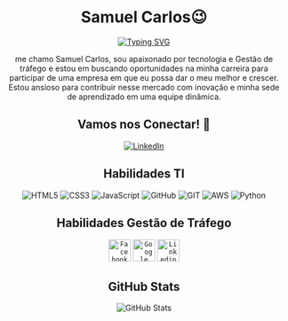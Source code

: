 
<div align="center">

# Samuel Carlos😉


[![Typing SVG](https://readme-typing-svg.herokuapp.com?font=Fira+Code&pause=1000&color=3AF729&center=true&random=false&width=435&lines=Front+End+;Amazon+Web+Services;Gest%C3%A3o+de+Tr%C3%A1fego)](https://git.io/typing-svg)

me chamo Samuel Carlos, sou apaixonado por tecnologia e Gestão de tráfego e estou em buscando oportunidades na minha carreira para participar de uma empresa em que eu possa dar o meu melhor e crescer. Estou ansioso para contribuir nesse mercado com inovação e minha sede de aprendizado em uma equipe dinâmica.

## Vamos nos Conectar! 🤝
[![LinkedIn](https://img.shields.io/badge/LinkedIn-0077B5?style=for-the-badge&logo=linkedin&logoColor=white)](https://www.linkedin.com/in/samuel-carlos-830117222/)

## Habilidades TI
![HTML5](https://img.shields.io/badge/HTML5-000?style=for-the-badge&logo=html5)
![CSS3](https://img.shields.io/badge/CSS3-000?style=for-the-badge&logo=css3&logoColor=264CE4)
![JavaScript](https://img.shields.io/badge/JavaScript-000?style=for-the-badge&logo=javascript)
![GitHub](https://img.shields.io/badge/GitHub-000?style=for-the-badge&logo=GitHub)
![GIT](https://img.shields.io/badge/Git-000?style=for-the-badge&logo=Git)
![AWS](https://img.shields.io/badge/aws-000?style=for-the-badge&logo=aws)
![Python](https://img.shields.io/badge/Python-000?style=for-the-badge&logo=Python)

## Habilidades Gestão de Tráfego
<code><img width="40px" src="https://icongr.am/devicon/facebook-original.svg?size=40&color=e62828" title = "Facebook ads"/></code>
<code><img width="40px" src="https://icongr.am/devicon/google-original.svg?size=40&color=e62828" title = "Google ads"/></code>
<code><img width="40px" src="https://icongr.am/devicon/linkedin-original.svg?size=40&color=e62828" title = "Linkedin ads"/></code>

<i class="devicon-amazonwebservices-plain-wordmark colored"></i>

## GitHub Stats
![GitHub Stats](https://github-readme-stats.vercel.app/api?username=zero0101011&theme=transparent&bg_color=000&border_color=30A3DC&show_icons=true&icon_color=30A3DC&title_color=E94D5F&text_color=00FF00&hide_title=true&hide=star)
</div>
